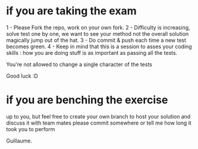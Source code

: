 # if you are taking the exam

1 - Please Fork the repo, work on your own fork.
2 - Difficulty is increasing, solve test one by one, we want to see your method not the overall solution magically jump out of the hat.
3 - Do commit & push each time a new test becomes green.
4 - Keep in mind that this is a session to asses your coding skills : how you are doing stuff is as important as passing all the tests.

You're not allowed to change a single character of the tests

Good luck :D



# if you are benching the exercise

up to you, but feel free to create your own branch to host your solution and discuss it with team mates
please commit somewhere or tell me how long it took you to perform

Guillaume.